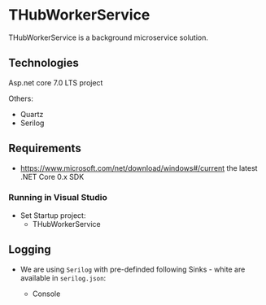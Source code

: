 # THubWorkerService

THubWorkerService is a background microservice solution.

## Technologies

Asp.net core 7.0 LTS project

Others:

- Quartz
- Serilog


## Requirements

- https://www.microsoft.com/net/download/windows#/current the latest .NET Core 0.x SDK

### Running in Visual Studio

- Set Startup project:
  - THubWorkerService

## Logging

- We are using `Serilog` with pre-definded following Sinks - white are available in `serilog.json`:

  - Console
